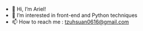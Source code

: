 - 👋 Hi, I’m Ariel!
- 👀 I’m interested in front-end and Python techniques 
- 📫 How to reach me : 
     tzuhsuan0616@gmail.com

<!---
ArielChuang0616/ArielChuang0616 is a ✨ special ✨ repository because its `README.md` (this file) appears on your GitHub profile.
You can click the Preview link to take a look at your changes.
--->
